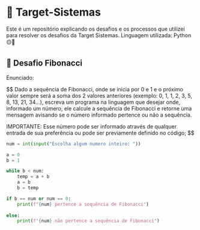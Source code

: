 # 🔴 Target-Sistemas
Este é um repositório explicando os desafios e os processos que utilizei para resolver os desafios da Target Sistemas.
Linguagem utilizada: Python🟡🔵

## 🌻 Desafio Fibonacci

Enunciado:

$$
  Dado a sequência de Fibonacci, onde se inicia por 0 e 1 e o próximo valor sempre será a soma dos 2 valores anteriores
  (exemplo: 0, 1, 1, 2, 3, 5, 8, 13, 21, 34...), escreva um programa na linguagem que desejar onde, informado um número,
  ele calcule a sequência de Fibonacci e retorne uma mensagem avisando se o número informado pertence ou não a sequência.
  
  IMPORTANTE:
  Esse número pode ser informado através de qualquer entrada de sua preferência ou pode ser previamente definido no código;
$$

```python
num = int(input("Escolha algum numero inteiro: "))

a = 0
b = 1

while b < num:
    temp = a + b
    a = b
    b = temp

if b == num or num == 0:
    print(f"{num} pertence a sequência de Fibonacci")
    
else:
    print(f"{num} não pertence a sequência de Fibonacci")

```
